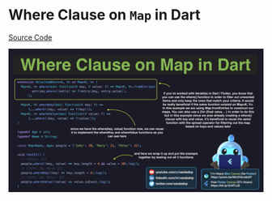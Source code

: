 # Where Clause on `Map` in Dart

[Source Code](where-clause-on-map-in-dart.dart)

![](where-clause-on-map-in-dart.jpg)

